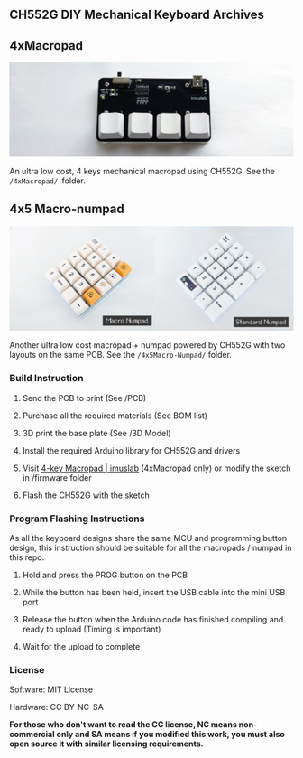 ## CH552G DIY Mechanical Keyboard Archives

## 4xMacropad

![](img/4xmacropad.png)

An ultra low cost, 4 keys mechanical macropad using CH552G. See the ```/4xMacropad/ ```folder.

## 4x5 Macro-numpad

![](img/4x5numpad.png)

Another ultra low cost macropad + numpad powered by CH552G with two layouts on the same PCB. See the ```/4x5Macro-Numpad/``` folder.

### Build Instruction

1. Send the PCB to print (See /PCB)

2. Purchase all the required materials (See BOM list)

3. 3D print the base plate (See /3D Model)

4. Install the required Arduino library for CH552G and drivers

5. Visit [4-key Macropad | imuslab](https://tobychui.github.io/4xMacropad/) (4xMacropad only) or modify the sketch in /firmware folder

6. Flash the CH552G with the sketch

### Program Flashing Instructions

As all the keyboard designs share the same MCU and programming button design, this instruction should be suitable for all the macropads / numpad in this repo.

1. Hold and press the PROG button on the PCB

2. While the button has been held, insert the USB cable into the mini USB port

3. Release the button when the Arduino code has finished compiling and ready to upload (Timing is important)

4. Wait for the upload to complete

### License

Software: MIT License

Hardware: CC BY-NC-SA

**For those who don't want to read the CC license, NC means non-commercial only and SA means if you modified this work, you must also open source it with similar licensing requirements.**

